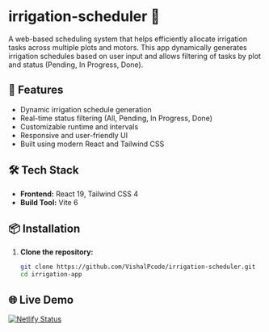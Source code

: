 # irrigation-scheduler 🌱

A web-based scheduling system that helps efficiently allocate irrigation tasks across multiple plots and motors. This app dynamically generates irrigation schedules based on user input and allows filtering of tasks by plot and status (Pending, In Progress, Done).

## 🚀 Features

- Dynamic irrigation schedule generation
- Real-time status filtering (All, Pending, In Progress, Done)
- Customizable runtime and intervals
- Responsive and user-friendly UI
- Built using modern React and Tailwind CSS

## 🛠️ Tech Stack

- **Frontend:** React 19, Tailwind CSS 4
- **Build Tool:** Vite 6

## 📦 Installation

1. **Clone the repository:**

   ```bash
   git clone https://github.com/VishalPcode/irrigation-scheduler.git
   cd irrigation-app
   ```

## 🌐 Live Demo

[![Netlify Status](https://api.netlify.com/api/v1/badges/2f765554-576f-45a5-88b8-e76faf9dc5de/deploy-status)](https://app.netlify.com/sites/irrigation-system-scheduler/deploys)

